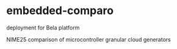 # embedded-comparo

deployment for Bela platform

 NIME25 comparison of microcontroller granular cloud generators
